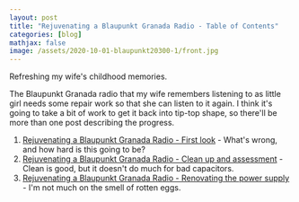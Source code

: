 ```yaml
---
layout: post
title: "Rejuvenating a Blaupunkt Granada Radio - Table of Contents"
categories: [blog]
mathjax: false
image: /assets/2020-10-01-blaupunkt20300-1/front.jpg
---
```

Refreshing my wife's childhood memories.

The Blaupunkt Granada radio that my wife remembers listening to as little girl needs some repair work so that she can listen to it again.  I think it's going to take a bit of work to get it back into tip-top shape, so there'll be more than one post describing the progress.


1. [Rejuvenating a Blaupunkt Granada Radio - First look](blaupunkt20300-1) - What's wrong, and how hard is this going to be?
2. [Rejuvenating a Blaupunkt Granada Radio - Clean up and assessment](blaupunkt20300-2) - Clean is good, but it doesn't do much for bad capacitors.
2. [Rejuvenating a Blaupunkt Granada Radio - Renovating the power supply](blaupunkt20300-3) - I'm not much on the smell of rotten eggs.
